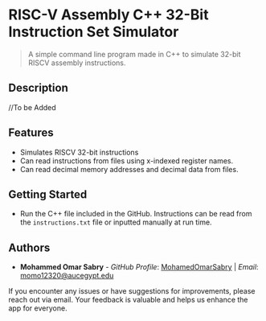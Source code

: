# RISC-V Assembly C++ 32-Bit Instruction Set Simulator 

> A simple command line program made in C++ to simulate 32-bit RISCV assembly instructions.

## Description

//To be Added

## Features

- Simulates RISCV 32-bit instructions
- Can read instructions from files using x-indexed register names.
- Can read decimal memory addresses and decimal data from files.

## Getting Started

- Run the C++ file included in the GitHub. Instructions can be read from the `instructions.txt` file or inputted manually at run time.

## Authors

- **Mohammed Omar Sabry** - _GitHub Profile_: [MohamedOmarSabry](https://github.com/MohamedOmarSabry) | _Email_: momo12320@aucegypt.edu

If you encounter any issues or have suggestions for improvements, please reach out via email. Your feedback is valuable and helps us enhance the app for everyone.
